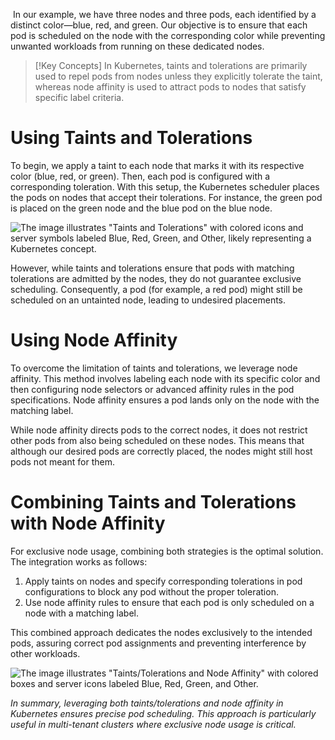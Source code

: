  In our example, we have three nodes and three pods, each identified by a distinct color—blue, red, and green. Our objective is to ensure that each pod is scheduled on the node with the corresponding color while preventing unwanted workloads from running on these dedicated nodes.

> [!Key Concepts]
In Kubernetes, taints and tolerations are primarily used to repel pods from nodes unless they explicitly tolerate the taint, whereas node affinity is used to attract pods to nodes that satisfy specific label criteria.

# Using Taints and Tolerations

To begin, we apply a taint to each node that marks it with its respective color (blue, red, or green). Then, each pod is configured with a corresponding toleration. With this setup, the Kubernetes scheduler places the pods on nodes that accept their tolerations. For instance, the green pod is placed on the green node and the blue pod on the blue node.

![The image illustrates "Taints and Tolerations" with colored icons and server symbols labeled Blue, Red, Green, and Other, likely representing a Kubernetes concept.](https://kodekloud.com/kk-media/image/upload/v1752869912/notes-assets/images/CKA-Certification-Course-Certified-Kubernetes-Administrator-Taints-and-Tolerations-vs-Node-Affinity/frame_50.jpg)

However, while taints and tolerations ensure that pods with matching tolerations are admitted by the nodes, they do not guarantee exclusive scheduling. Consequently, a pod (for example, a red pod) might still be scheduled on an untainted node, leading to undesired placements.

# Using Node Affinity

To overcome the limitation of taints and tolerations, we leverage node affinity. This method involves labeling each node with its specific color and then configuring node selectors or advanced affinity rules in the pod specifications. Node affinity ensures a pod lands only on the node with the matching label.

While node affinity directs pods to the correct nodes, it does not restrict other pods from also being scheduled on these nodes. This means that although our desired pods are correctly placed, the nodes might still host pods not meant for them.

# Combining Taints and Tolerations with Node Affinity

For exclusive node usage, combining both strategies is the optimal solution. The integration works as follows:

1. Apply taints on nodes and specify corresponding tolerations in pod configurations to block any pod without the proper toleration.
2. Use node affinity rules to ensure that each pod is only scheduled on a node with a matching label.

This combined approach dedicates the nodes exclusively to the intended pods, assuring correct pod assignments and preventing interference by other workloads.

![The image illustrates "Taints/Tolerations and Node Affinity" with colored boxes and server icons labeled Blue, Red, Green, and Other.](https://kodekloud.com/kk-media/image/upload/v1752869913/notes-assets/images/CKA-Certification-Course-Certified-Kubernetes-Administrator-Taints-and-Tolerations-vs-Node-Affinity/frame_130.jpg)


_In summary, leveraging both taints/tolerations and node affinity in Kubernetes ensures precise pod scheduling. This approach is particularly useful in multi-tenant clusters where exclusive node usage is critical._